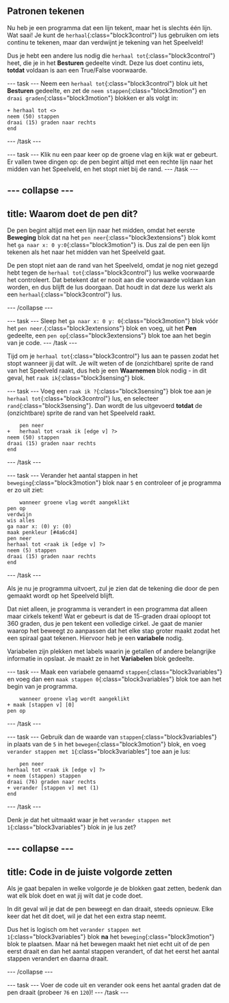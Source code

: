 ## Patronen tekenen

Nu heb je een programma dat een lijn tekent, maar het is slechts één lijn. Wat saai! Je kunt de `herhaal`{:class="block3control"} lus gebruiken om iets continu te tekenen, maar dan verdwijnt je tekening van het Speelveld!

Dus je hebt een andere lus nodig die `herhaal tot`{:class="block3control"} heet, die je in het **Besturen** gedeelte vindt. Deze lus doet continu iets, **totdat** voldaan is aan een True/False voorwaarde.

--- task --- Neem een `herhaal tot`{:class="block3control"} blok uit het **Besturen** gedeelte, en zet de `neem stappen`{:class="block3motion"} en `draai graden`{:class="block3motion"} blokken er als volgt in:

```blocks3
+ herhaal tot <>
neem (50) stappen
draai (15) graden naar rechts
end
```

--- /task ---

--- task --- Klik nu een paar keer op de groene vlag en kijk wat er gebeurt. Er vallen twee dingen op: de pen begint altijd met een rechte lijn naar het midden van het Speelveld, en het stopt niet bij de rand. --- /task ---

--- collapse ---
---
title: Waarom doet de pen dit?
---

De pen begint altijd met een lijn naar het midden, omdat het eerste **Beweging** blok dat na het `pen neer`{:class="block3extensions"} blok komt het `ga naar x: 0 y:0`{:class="block3motion"} is. Dus zal de pen een lijn tekenen als het naar het midden van het Speelveld gaat.

De pen stopt niet aan de rand van het Speelveld, omdat je nog niet gezegd hebt tegen de `herhaal tot`{:class="block3control"} lus welke voorwaarde het controleert. Dat betekent dat er nooit aan die voorwaarde voldaan kan worden, en dus blijft de lus doorgaan. Dat houdt in dat deze lus werkt als een `herhaal`{:class="block3control"} lus.

--- /collapse ---

--- task --- Sleep het `ga naar x: 0 y: 0`{:class="block3motion"} blok vóór het `pen neer`.{:class="block3extensions"} blok en voeg, uit het **Pen** gedeelte, een `pen op`{:class="block3extensions"} blok toe aan het begin van je code. --- /task ---

Tijd om je `herhaal tot`{:class="block3control"} lus aan te passen zodat het stopt wanneer jij dat wilt. Je wilt weten of de (onzichtbare) sprite de rand van het Speelveld raakt, dus heb je een **Waarnemen** blok nodig - in dit geval, het `raak ik`{:class="block3sensing"} blok.

--- task --- Voeg een `raak ik ?`{:class="block3sensing"} blok toe aan je `herhaal tot`{:class+"block3control"} lus, en selecteer `rand`{:class="block3sensing"}. Dan wordt de lus uitgevoerd **totdat** de (onzichtbare) sprite de rand van het Speelveld raakt.

```blocks3
    pen neer
+   herhaal tot <raak ik [edge v] ?>
neem (50) stappen
draai (15) graden naar rechts
end
```

--- /task ---

--- task --- Verander het aantal stappen in het `beweging`{:class="block3motion"} blok naar `5` en controleer of je programma er zo uit ziet:

```blocks3
    wanneer groene vlag wordt aangeklikt
pen op
verdwijn
wis alles
ga naar x: (0) y: (0)
maak penkleur [#4a6cd4]
pen neer
herhaal tot <raak ik [edge v] ?>
neem (5) stappen
draai (15) graden naar rechts
end
```

--- /task ---

Als je nu je programma uitvoert, zul je zien dat de tekening die door de pen gemaakt wordt op het Speelveld blijft.

Dat niet alleen, je programma is verandert in een programma dat alleen maar cirkels tekent! Wat er gebeurt is dat de 15-graden draai oploopt tot 360 graden, dus je pen tekent een volledige cirkel. Je gaat de manier waarop het beweegt zo aanpassen dat het elke stap groter maakt zodat het een spiraal gaat tekenen. Hiervoor heb je een **variabele** nodig.

Variabelen zijn plekken met labels waarin je getallen of andere belangrijke informatie in opslaat. Je maakt ze in het **Variabelen** blok gedeelte.

--- task --- Maak een variabele genaamd `stappen`{:class="block3variables"} en voeg dan een `maak stappen 0`{:class="block3variables"} blok toe aan het begin van je programma.

```blocks3
    wanneer groene vlag wordt aangeklikt
+ maak [stappen v] [0]
pen op
```

--- /task ---

--- task --- Gebruik dan de waarde van `stappen`{:class="block3variables"} in plaats van de `5` in het `bewegen`{:class="block3motion"} blok, en voeg `verander stappen met 1`{:class="block3variables"] toe aan je lus:

```blocks3
    pen neer
herhaal tot <raak ik [edge v] ?>
+ neem (stappen) stappen
draai (76) graden naar rechts
+ verander [stappen v] met (1)
end
```

--- /task ---

Denk je dat het uitmaakt waar je het `verander stappen met 1`{:class="block3variables"} blok in je lus zet?

--- collapse ---
---
title: Code in de juiste volgorde zetten
---

Als je gaat bepalen in welke volgorde je de blokken gaat zetten, bedenk dan wat elk blok doet en wat jij wilt dat je code doet.

In dit geval wil je dat de pen beweegt en dan draait, steeds opnieuw. Elke keer dat het dit doet, wil je dat het een extra stap neemt.

Dus het is logisch om het `verander stappen met 1`{:class="block3variables"} blok **na** het `beweging`{:class="block3motion"} blok te plaatsen. Maar ná het bewegen maakt het niet echt uit of de pen eerst draait en dan het aantal stappen verandert, of dat het eerst het aantal stappen verandert en daarna draait.

--- /collapse ---

--- task --- Voer de code uit en verander ook eens het aantal graden dat de pen draait (probeer `76` en `120`)! --- /task ---